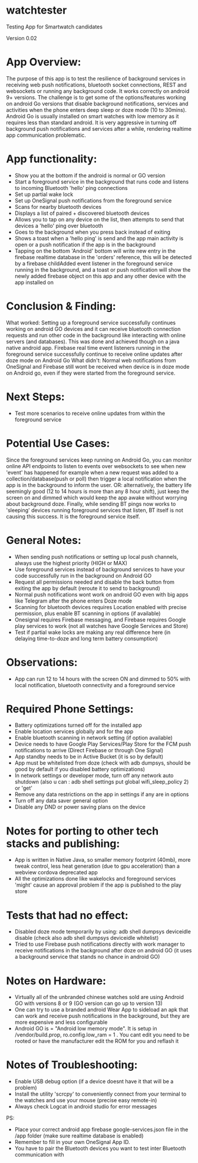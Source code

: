 # watchtester
Testing App for Smartwatch candidates

Version 0.02

# App Overview:
The purpose of this app is to test the resilience of background services in receiving web push notifications, bluetooth socket connections,
REST and websockets or running any background code.
It works correctly on android 9+ versions.
The challenge is to get some of the options/features working on android Go versions that disable background notifications,
services and activities when the phone enters deep sleep or doze mode (10 to 30mins).
Android Go is usually installed on smart watches with low memory as it requires less than standard android.
It is very aggressive in turning off background push notifications and services after a while, rendering realtime app communication problematic.

# App functionality:
* Show you at the bottom if the android is normal or GO version
* Start a foreground service in the background that runs code and listens to incoming Bluetooth 'hello' ping connections
* Set up partial wake lock
* Set up OneSignal push notifications from the foreground service
* Scans for nearby bluetooth devices
* Displays a list of paired + discovered bluetooth devices
* Allows you to tap on any device on the list, then attempts to send that devices a 'hello' ping over bluetooth
* Goes to the background when you press back instead of exiting
* Shows a toast when a 'hello ping' is send and the app main activity is open or a push notification if the app is in the background
* Tapping on the bottom 'Android' bottom will write new entry in the firebase realtime database in the 'orders' reference, 
      this will be detected by a firebase childAdded event listener in the foreground service running in the background,
      and a toast or push notification will show the newly added firebase object on this app and any other device with the app installed on

# Conclusion & Finding:
What worked:
Setting up a foreground service successfully continues working on android GO devices and it can receive bluetooth connection requests
and run other code in the background like interacting with online servers (and databases).
This was done and achieved though on a java native android app.
Firebase real time event listeners running in the foreground service successfully continue to receive online updates after doze mode on Android Go
What didn't:
Normal web notifications from OneSignal and Firebase still wont be received when device is in doze mode on Android go, even if they were
started from the foreground service.

# Next Steps:
* Test more scenarios to receive online updates from within the foreground service

# Potential Use Cases:
Since the foreground services keep running on Android Go, you can monitor online API endpoints to listen to events over websockets to see when new 'event' has happened
for example when a new request was added to a collection/database(push or poll) then trigger a local notification when the app is in the background to inform the user.
OR: alternatively, the battery life seemingly good (12 to 14 hours is more than any 8 hour shift), just keep the screen on and dimmed which would keep the app awake without worrying about background doze.
Finally, while sending BT pings now works to 'sleeping' devices running foreground services that listen, BT itself is not causing this success. It is the foreground service itself.

# General Notes:
* When sending push notifications or setting up local push channels, always use the highest priority (HIGH or MAX)
* Use foreground services instead of background services to have your code successfully run in the background on Android GO
* Request all permissions needed and disable the back button from exiting the app by default (reroute it to send to background)
* Normal push notifications wont work on android GO even with big apps like Telegram after the phone enters Doze mode
* Scanning for bluetooth devices requires Location enabled with precise permission, plus enable BT scanning in options (if available)
* Onesignal requires Firebase messaging, and Firebase requires Google play services to work (not all watches have Google Services and Store)
* Test if partial wake locks are making any real difference here (in delaying time-to-doze and long term battery consumption)

# Observations:
* App can run 12 to 14 hours with the screen ON and dimmed to 50% with local notification, bluetooth connectivity and a foreground service

# Required Phone Settings:
* Battery optimizations turned off for the installed app
* Enable location services globally and for the app
* Enable bluetooth scanning in network setting (if option available)
* Device needs to have Google Play Services/Play Store for the FCM push notifications to arrive (Direct Firebase or through One Signal)
* App standby needs to be in Active Bucket (it is so by default)
* App must be whitelisted from doze (check with adb dumpsys, should be good by default if you disabled battery optimizations)
* In network settings or developer mode, turn off any network auto shutdown (also u can : adb shell settings put global wifi_sleep_policy 2) or 'get'
* Remove any data restrictions on the app in settings if any are in options
* Turn off any data saver general option
* Disable any DND or power saving plans on the device

# Notes for porting to other tech stacks and publishing:
* App is written in Native Java, so smaller memory footprint (40mb), more tweak control, less heat generation (due to gpu acceleration) than a webview cordova deprecated app
* All the optimizations done like wakelocks and foreground services 'might' cause an approval problem if the app is published to the play store

# Tests that had no effect:
* Disabled doze mode temporarily by using: adb shell dumpsys deviceidle disable (check also adb shell dumpsys deviceidle whitelist)
* Tried to use Firebase push notifications directly with work manager to receive notifications in the background after doze on android GO (it uses a background service that stands no chance in android GO)

# Notes on Hardware:
* Virtually all of the unbranded chinese watches sold are using Android GO with versions 8 or 9 (GO version can go up to version 13)
* One can try to use a branded android Wear App to sideload an apk that can work and receive push notifications in the background, but they are more expensive and less configurable
* Android GO is = "Android low memory mode". It is setup in /vendor/build.prop, ro.config.low_ram = 1 . You cant edit you need to be rooted or have the manufacturer edit the ROM for you and reflash it

# Notes of Troubleshooting:
* Enable USB debug option (if a device doesnt have it that will be a problem)
* Install the utility 'scrcpy' to conveniently connect from your terminal to the watches and use your mouse (precise easy remote-in)
* Always check Logcat in android studio for error messages

PS:
* Place your correct android app firebase google-services.json file in the /app folder (make sure realtime database is enabled)
* Remember to fill in your own OneSignal App ID.
* You have to pair the Bluetooth devices you want to test inter Bluetooth communication with

